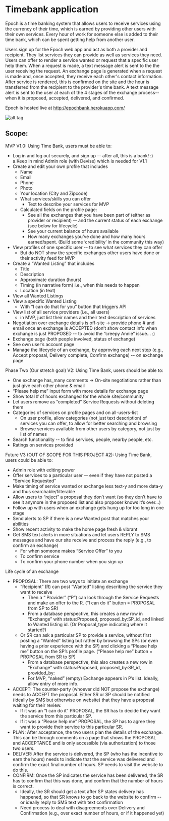# Timebank application


Epoch is a time banking system that allows users to receive services using the currency of their time, which is earned by providing other users with their own services. Every hour of work for someone else is added to their time bank, which can be spent getting help from another user. 

Users sign up for the Epoch web app and act as both a provider and recipient. They list services they can provide as well as services they need. Users can offer to render a service wanted or request that a specific user help them. When a request is made, a text message alert is sent to the the user receiving the request. An exchange page is generated when a request is made and, once accepted, they receive each other's contact information. After service is rendered, this is confirmed on the site and the hour is transferred from the recipient to the provider's time bank. A text message alert is sent to the user at each of the 4 stages of the exchange process--when it is proposed, accepted, delivered, and confirmed. 

Epoch is hosted live at http://epochbank.herokuapp.com/

![alt tag](http://i.imgur.com/8mzvFkU.png)

## Scope:

MVP V1.0: Using Time Bank, users must be able to:
- Log in and log out securely, and sign up -- after all, this is a bank! :)
  a.Keep in mind Admin role (with Devise) which is needed for V1.1
- Create and edit your own profile that includes
  - Name
  - Email
  - Phone
  - Photo
  - Your location (City and Zipcode)
  - What services/skills you can offer
    - Text to describe your services for MVP
  - Calculated fields on the profile page:
    - See all the exchanges that you have been part of (either as provider or recipient) -- and the current status of each exchange (see below for lifecycle)
    - See your current balance of hours available
    - How many exchanges you’ve done and how many hours earned/spent. (Build some ‘credibility’ in the community this way)
- View profiles of one specific user -- to see what services they can offer
  - But do NOT show the specific exchanges other users have done or their activity feed for MVP
- Create a “Wanted Listing” that includes
  - Title
  - Description
  - Approximate duration (hours)
  - Timing (in narrative form) i.e., when this needs to happen
  - Location (in text)
- View all Wanted Listings 
- View a specific Wanted Listing
  - With “I can do that for you” button that triggers API
- View list of all service providers (i.e., all users)
  - in MVP, just list their names and their text description of services
- Negotiation over exchange details is off-site → provide phone # and email once an exchange is ACCEPTED (don’t show contact info when exchange is just PROPOSED -- to avoid the “creepy Annie” issue… :)
- Exchange page (both people involved, status of exchange)
- See own user’s account page
- Manage the lifecycle of an exchange, by approving each next step (e.g., Accept proposal, Delivery complete, Confirm exchange) -- on exchange page

Phase Two (Our stretch goal) V2: Using Time Bank, users should be able to:
- One exchange has_many comments → On-site negotiations rather than just give each other phone & email
- “Please help me” input form with more details for exchange page
- Show total # of hours exchanged for the whole site/community
- Let users remove as “completed” Service Requests without deleting them
- Categories of services on profile pages and on all-users-list
  - On user profile, allow categories (not just text description) of services you can offer, to allow for better searching and browsing
  - Browse services available from other users by category, not just by list of names
- Search functionality -- to find services, people, nearby people, etc.
- Ratings on services provided

Future V3 (OUT OF SCOPE FOR THIS PROJECT #2): Using Time Bank, users could be able to:
- Admin role with editing power
- Offer services to a particular user -- even if they have not posted a “Service Requested”
- Make timing of service wanted or exchange less text-y and more data-y and thus searchable/filterable
- Allow users to “reject” a proposal they don’t want (so they don’t have to see it anymore in the proposed list and also proposer knows it’s over…)
- Follow up with users when an exchange gets hung up for too long in one stage
- Send alerts to SP if there is a new Wanted post that matches your abilities
- Show recent activity to make the home page fresh & vibrant
- Get SMS text alerts in more situations and let users REPLY to SMS messages and have our site receive and process the reply (e.g., to confirm an exchange)
  - For when someone makes “Service Offer” to you
  - To confirm service
  - To confirm your phone number when you sign up

Life cycle of an exchange
  - PROPOSAL: There are two ways to initiate an exchange
    - “Recipient” (R) can post “Wanted” listing describing the service they want to receive
      - Then a “ Provider” (“P”) can look through the Service Requests and make an offer to the R. (“I can do it” button = PROPOSAL from SP to SR)
      - From a database perspective, this creates a new row in “Exchange” with status:Proposed, proposed_by:SP_id, and linked to Wanted listing id. (Or Proposal_type indicating where it started?)
    - Or SR can ask a particular SP to provide a service, without first posting a “Wanted” listing but rather by browsing the SPs (or even having a prior experience with the SP) and clicking a “Please help me” button on the SP’s profile page. (“Please help me” button = PROPOSAL from SR to SP)
      - From a database perspective, this also creates a new row in “Exchange” with status:Proposed, proposed_by:SR_id, provided_by:
      - For MVP, “naked” (empty) Exchange appears in P’s list.  Ideally, allow entry of more info.
  - ACCEPT: The counter-party (whoever did NOT propose the exchange) needs to ACCEPT the proposal.  Either SR or SP should be notified (ideally by SMS but otherwise on website) that they have a proposal waiting for their review.
    - If it was an “I can do it” PROPOSAL, the SR has to decide they want the service from this particular SP.
    - If it was a “Please help me” PROPOSAL, the SP has to agree they want to provide their service to this particular SR.
  - PLAN: After acceptance, the two users plan the details of the exchange.  This can be through comments on a page that shows the PROPOSAL and ACCEPTANCE and is only accessible (via authorization) to those two users.
  - DELIVER: After the service is delivered, the SP (who has the incentive to earn the hours) needs to indicate that the service was delivered and confirm the exact final number of hours.  SP needs to visit the website to do this.
  - CONFIRM: Once the SP indicates the service has been delivered, the SR has to confirm that this was done, and confirm that the number of hours is correct.
    - Ideally, the SR should get a text after SP states delivery has happened, so that SR knows to go back to the website to confirm -- or ideally reply to SMS text with text confirmation
    - Need process to deal with disagreements over Delivery and Confirmation (e.g., over exact number of hours, or if it happened yet) 
